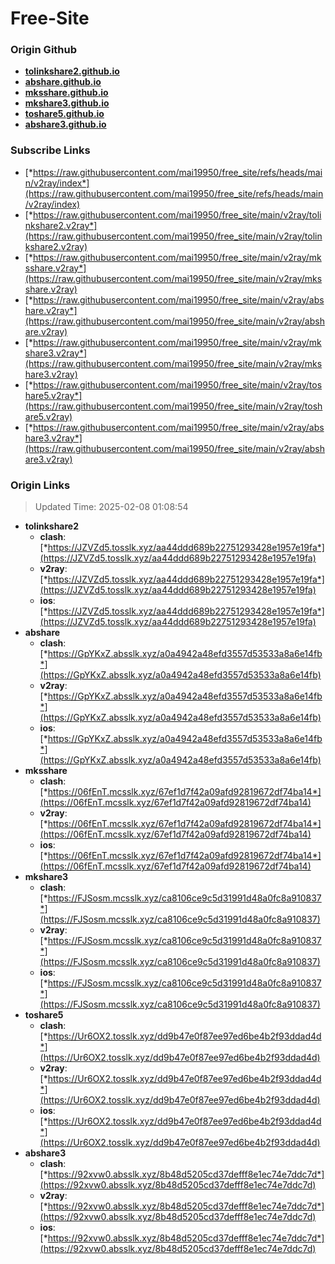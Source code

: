 # Free-Site

### Origin Github

- [**tolinkshare2.github.io**](https://github.com/tolinkshare2/tolinkshare2.github.io)
- [**abshare.github.io**](https://github.com/abshare/abshare.github.io)
- [**mksshare.github.io**](https://github.com/mksshare/mksshare.github.io)
- [**mkshare3.github.io**](https://github.com/mkshare3/mkshare3.github.io)
- [**toshare5.github.io**](https://github.com/toshare5/toshare5.github.io)
- [**abshare3.github.io**](https://github.com/abshare3/abshare3.github.io)

### Subscribe Links

- [*https://raw.githubusercontent.com/mai19950/free_site/refs/heads/main/v2ray/index*](https://raw.githubusercontent.com/mai19950/free_site/refs/heads/main/v2ray/index)
- [*https://raw.githubusercontent.com/mai19950/free_site/main/v2ray/tolinkshare2.v2ray*](https://raw.githubusercontent.com/mai19950/free_site/main/v2ray/tolinkshare2.v2ray)
- [*https://raw.githubusercontent.com/mai19950/free_site/main/v2ray/mksshare.v2ray*](https://raw.githubusercontent.com/mai19950/free_site/main/v2ray/mksshare.v2ray)
- [*https://raw.githubusercontent.com/mai19950/free_site/main/v2ray/abshare.v2ray*](https://raw.githubusercontent.com/mai19950/free_site/main/v2ray/abshare.v2ray)
- [*https://raw.githubusercontent.com/mai19950/free_site/main/v2ray/mkshare3.v2ray*](https://raw.githubusercontent.com/mai19950/free_site/main/v2ray/mkshare3.v2ray)
- [*https://raw.githubusercontent.com/mai19950/free_site/main/v2ray/toshare5.v2ray*](https://raw.githubusercontent.com/mai19950/free_site/main/v2ray/toshare5.v2ray)
- [*https://raw.githubusercontent.com/mai19950/free_site/main/v2ray/abshare3.v2ray*](https://raw.githubusercontent.com/mai19950/free_site/main/v2ray/abshare3.v2ray)

### Origin Links

> Updated Time: 2025-02-08 01:08:54

- **tolinkshare2**
  - **clash**: [*https://JZVZd5.tosslk.xyz/aa44ddd689b22751293428e1957e19fa*](https://JZVZd5.tosslk.xyz/aa44ddd689b22751293428e1957e19fa)
  - **v2ray**: [*https://JZVZd5.tosslk.xyz/aa44ddd689b22751293428e1957e19fa*](https://JZVZd5.tosslk.xyz/aa44ddd689b22751293428e1957e19fa)
  - **ios**: [*https://JZVZd5.tosslk.xyz/aa44ddd689b22751293428e1957e19fa*](https://JZVZd5.tosslk.xyz/aa44ddd689b22751293428e1957e19fa)
- **abshare**
  - **clash**: [*https://GpYKxZ.absslk.xyz/a0a4942a48efd3557d53533a8a6e14fb*](https://GpYKxZ.absslk.xyz/a0a4942a48efd3557d53533a8a6e14fb)
  - **v2ray**: [*https://GpYKxZ.absslk.xyz/a0a4942a48efd3557d53533a8a6e14fb*](https://GpYKxZ.absslk.xyz/a0a4942a48efd3557d53533a8a6e14fb)
  - **ios**: [*https://GpYKxZ.absslk.xyz/a0a4942a48efd3557d53533a8a6e14fb*](https://GpYKxZ.absslk.xyz/a0a4942a48efd3557d53533a8a6e14fb)
- **mksshare**
  - **clash**: [*https://06fEnT.mcsslk.xyz/67ef1d7f42a09afd92819672df74ba14*](https://06fEnT.mcsslk.xyz/67ef1d7f42a09afd92819672df74ba14)
  - **v2ray**: [*https://06fEnT.mcsslk.xyz/67ef1d7f42a09afd92819672df74ba14*](https://06fEnT.mcsslk.xyz/67ef1d7f42a09afd92819672df74ba14)
  - **ios**: [*https://06fEnT.mcsslk.xyz/67ef1d7f42a09afd92819672df74ba14*](https://06fEnT.mcsslk.xyz/67ef1d7f42a09afd92819672df74ba14)
- **mkshare3**
  - **clash**: [*https://FJSosm.mcsslk.xyz/ca8106ce9c5d31991d48a0fc8a910837*](https://FJSosm.mcsslk.xyz/ca8106ce9c5d31991d48a0fc8a910837)
  - **v2ray**: [*https://FJSosm.mcsslk.xyz/ca8106ce9c5d31991d48a0fc8a910837*](https://FJSosm.mcsslk.xyz/ca8106ce9c5d31991d48a0fc8a910837)
  - **ios**: [*https://FJSosm.mcsslk.xyz/ca8106ce9c5d31991d48a0fc8a910837*](https://FJSosm.mcsslk.xyz/ca8106ce9c5d31991d48a0fc8a910837)
- **toshare5**
  - **clash**: [*https://Ur6OX2.tosslk.xyz/dd9b47e0f87ee97ed6be4b2f93ddad4d*](https://Ur6OX2.tosslk.xyz/dd9b47e0f87ee97ed6be4b2f93ddad4d)
  - **v2ray**: [*https://Ur6OX2.tosslk.xyz/dd9b47e0f87ee97ed6be4b2f93ddad4d*](https://Ur6OX2.tosslk.xyz/dd9b47e0f87ee97ed6be4b2f93ddad4d)
  - **ios**: [*https://Ur6OX2.tosslk.xyz/dd9b47e0f87ee97ed6be4b2f93ddad4d*](https://Ur6OX2.tosslk.xyz/dd9b47e0f87ee97ed6be4b2f93ddad4d)
- **abshare3**
  - **clash**: [*https://92xvw0.absslk.xyz/8b48d5205cd37defff8e1ec74e7ddc7d*](https://92xvw0.absslk.xyz/8b48d5205cd37defff8e1ec74e7ddc7d)
  - **v2ray**: [*https://92xvw0.absslk.xyz/8b48d5205cd37defff8e1ec74e7ddc7d*](https://92xvw0.absslk.xyz/8b48d5205cd37defff8e1ec74e7ddc7d)
  - **ios**: [*https://92xvw0.absslk.xyz/8b48d5205cd37defff8e1ec74e7ddc7d*](https://92xvw0.absslk.xyz/8b48d5205cd37defff8e1ec74e7ddc7d)
